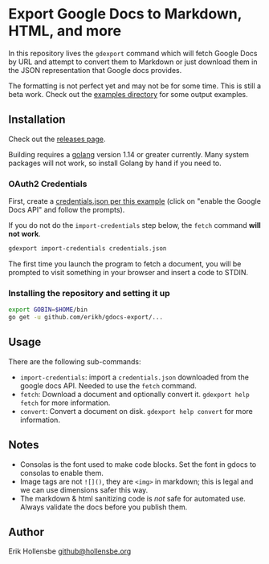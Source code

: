 # Export Google Docs to Markdown, HTML, and more

In this repository lives the `gdexport` command which will fetch Google Docs by URL and attempt to convert them to Markdown or just download them in the JSON representation that Google docs provides.

The formatting is not perfect yet and may not be for some time. This is still a beta work. Check out the [examples directory](example-output) for some output examples.

## Installation

Check out the [releases page](https://github.com/erikh/gdocs-export/releases).

Building requires a [golang](https://golang.org) version 1.14 or greater currently. Many system packages will not work, so install Golang by hand if you need to.

### OAuth2 Credentials

First, create a [credentials.json per this example](https://developers.google.com/docs/api/quickstart/go) (click on
"enable the Google Docs API" and follow the prompts).

If you do not do the `import-credentials` step below, the `fetch` command **will not work**.

```bash
gdexport import-credentials credentials.json
```

The first time you launch the program to fetch a document, you will be prompted to visit something in your browser and insert a code to STDIN.

### Installing the repository and setting it up

```bash
export GOBIN=$HOME/bin
go get -u github.com/erikh/gdocs-export/...
```

## Usage

There are the following sub-commands:

- `import-credentials`: import a `credentials.json` downloaded from the google docs API. Needed to use the `fetch` command.
- `fetch`: Download a document and optionally convert it. `gdexport help fetch` for more information.
- `convert`: Convert a document on disk. `gdexport help convert` for more information.

## Notes

- Consolas is the font used to make code blocks. Set the font in gdocs to consolas to enable them.
- Image tags are not `![]()`, they are `<img>` in markdown; this is legal and we can use dimensions safer this way.
- The markdown & html sanitizing code is _not_ safe for automated use. Always validate the docs before you publish them.

## Author

Erik Hollensbe <github@hollensbe.org>
